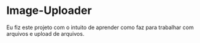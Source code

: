 # Image-Uploader
Eu fiz este projeto com o intuito de aprender como faz para trabalhar com arquivos e upload de arquivos.
